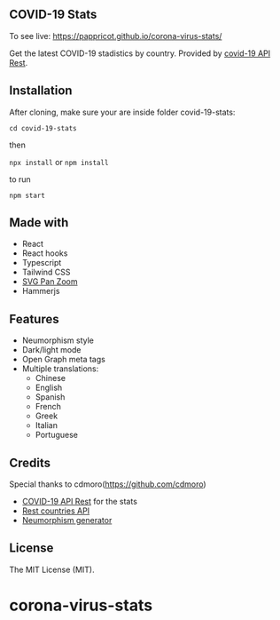 ## COVID-19 Stats

To see live: https://pappricot.github.io/corona-virus-stats/

Get the latest COVID-19 stadistics by country. Provided by [covid-19 API Rest](https://github.com/mathdroid/covid-19-api).

## Installation

After cloning, make sure your are inside folder covid-19-stats:

```cd covid-19-stats```

then

```npx install``` or ```npm install```

to run

```npm start```



## Made with

- React
- React hooks
- Typescript
- Tailwind CSS
- [SVG Pan Zoom](https://github.com/ariutta/svg-pan-zoom)
- Hammerjs

## Features

- Neumorphism style
- Dark/light mode
- Open Graph meta tags
- Multiple translations:
    - Chinese
    - English
    - Spanish
    - French
    - Greek
    - Italian
    - Portuguese

## Credits

Special thanks to cdmoro(https://github.com/cdmoro)

- [COVID-19 API Rest](https://github.com/mathdroid/covid-19-api) for the stats
- [Rest countries API](http://restcountries.eu/)
- [Neumorphism generator](https://neumorphism.io/)

## License

The MIT License (MIT).

# corona-virus-stats
